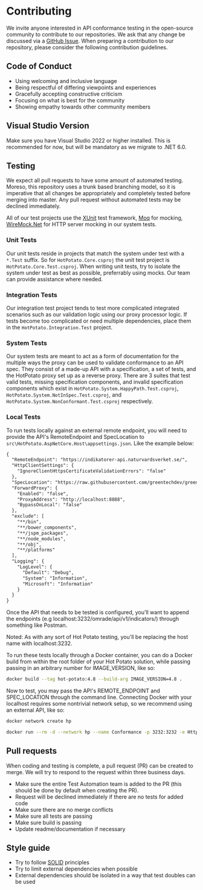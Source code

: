 # Contributing

We invite anyone interested in API conformance testing in the open-source community to contribute to our repositories. We ask that any change be discussed via a [GitHub Issue](https://github.com/davidmbillie/Hot-Potato/issues). When preparing a contribution to our repository, please consider the following contribution guidelines.

## Code of Conduct

* Using welcoming and inclusive language
* Being respectful of differing viewpoints and experiences
* Gracefully accepting constructive criticism
* Focusing on what is best for the community
* Showing empathy towards other community members

## Visual Studio Version

Make sure you have Visual Studio 2022 or higher installed. This is recommended for now, but will be mandatory as we migrate to .NET 6.0.

## Testing

We expect all pull requests to have some amount of automated testing. Moreso, this repository uses a trunk based branching model, so it is imperative that all changes be appropriately and completely tested before merging into master. Any pull request without automated tests may be declined immediately.

All of our test projects use the [XUnit](https://xunit.net/) test framework, [Moq](https://github.com/moq/moq) for mocking, [WireMock.Net](http://wiremock.org/) for HTTP server mocking in our system tests.

### Unit Tests

Our unit tests reside in projects that match the system under test with a `*.Test` suffix. So for `HotPotato.Core.csproj` the unit test project is `HotPotato.Core.Test.csproj`. When writing unit tests, try to isolate the system under test as best as possible, preferrably using mocks. Our team can provide assistance where needed.

### Integration Tests

Our integration test project tends to test more complicated integrated scenarios such as our validation logic using our proxy processor logic. If tests become too complicated or need multiple dependencies, place them in the `HotPotato.Integration.Test` project.

### System Tests

Our system tests are meant to act as a form of documentation for the multiple ways the proxy can be used to validate conformance to an API spec. They consist of a made-up API with a specification, a set of tests, and the HotPotato proxy set up as a reverse proxy. There are 3 suites that test valid tests, missing specification components, and invalid specification components which exist in `HotPotato.System.HappyPath.Test.csproj`, `HotPotato.System.NotInSpec.Test.csproj`, and `HotPotato.System.NonConformant.Test.csproj` respectively.

### Local Tests

To run tests locally against an external remote endpoint, you will need to provide the API's RemoteEndpoint and SpecLocation to `src\HotPotato.AspNetCore.Host\appsettings.json`. Like the example below:

```diff
{
  "RemoteEndpoint": "https://indikatorer-api.naturvardsverket.se/",
  "HttpClientSettings": {
    "IgnoreClientHttpsCertificateValidationErrors": "false"
  },
  "SpecLocation": "https://raw.githubusercontent.com/greentechdev/greentechdev.github.io/master/environmental_indicators_api.yaml",
  "ForwardProxy": {
    "Enabled": "false",
    "ProxyAddress": "http://localhost:8888",
    "BypassOnLocal": "false"
  },
  "exclude": [
    "**/bin",
    "**/bower_components",
    "**/jspm_packages",
    "**/node_modules",
    "**/obj",
    "**/platforms"
  ],
  "Logging": {
    "LogLevel": {
      "Default": "Debug",
      "System": "Information",
      "Microsoft": "Information"
    }
  }
}
```

Once the API that needs to be tested is configured, you'll want to append the endpoints (e.g localhost:3232/omrade/api/v1/indicators/) through something like Postman.

Noted: As with any sort of Hot Potato testing, you'll be replacing the host name with localhost:3232.

To run these tests locally through a Docker container, you can do a Docker build from within the root folder of your Hot Potato solution, while passing passing in an arbitrary number for IMAGE_VERSION, like so:

```sh
docker build --tag hot-potato:4.8 --build-arg IMAGE_VERSION=4.8 .
```

Now to test, you may pass the API's REMOTE_ENDPOINT and SPEC_LOCATION through the command line. Connecting Docker with your localhost requires some nontrivial network setup, so we recommend using an external API, like so:

```sh
docker network create hp

docker run --rm -d --network hp --name Conformance -p 3232:3232 -e HttpClientSettings__IgnoreClientHttpsCertificateValidationErrors=true -e REMOTE_ENDPOINT=https://indikatorer-api.naturvardsverket.se/ -e SPEC_LOCATION=https://raw.githubusercontent.com/greentechdev/greentechdev.github.io/master/environmental_indicators_api.yaml hot-potato:4.8
```

## Pull requests

When coding and testing is complete, a pull request (PR) can be created to merge. We will try to respond to the request within three business days.

* Make sure the entire Test Automation team is added to the PR (this should be done by default when creating the PR).
* Request will be declined immediately if there are no tests for added code
* Make sure there are no merge conflicts
* Make sure all tests are passing
* Make sure build is passing
* Update readme/documentation if necessary

## Style guide

* Try to follow [SOLID](https://en.wikipedia.org/wiki/SOLID) principles 
* Try to limit external dependencies when possible
* External dependencies should be isolated in a way that test doubles can be used 

